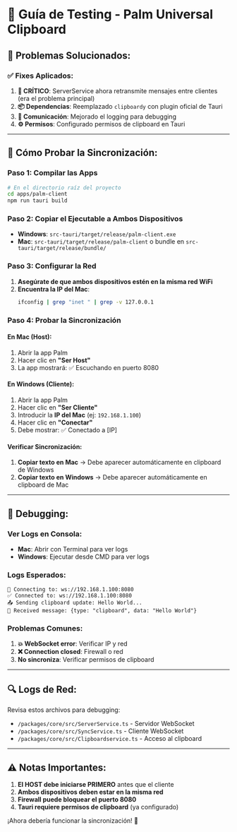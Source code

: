 # 🧪 Guía de Testing - Palm Universal Clipboard

## 🔧 **Problemas Solucionados:**

### ✅ **Fixes Aplicados:**
1. **🚨 CRÍTICO**: ServerService ahora retransmite mensajes entre clientes (era el problema principal)
2. **📦 Dependencias**: Reemplazado `clipboardy` con plugin oficial de Tauri
3. **🔌 Comunicación**: Mejorado el logging para debugging
4. **⚙️ Permisos**: Configurado permisos de clipboard en Tauri

---

## 🧪 **Cómo Probar la Sincronización:**

### **Paso 1: Compilar las Apps**
```bash
# En el directorio raíz del proyecto
cd apps/palm-client
npm run tauri build
```

### **Paso 2: Copiar el Ejecutable a Ambos Dispositivos**
- **Windows**: `src-tauri/target/release/palm-client.exe`
- **Mac**: `src-tauri/target/release/palm-client` o bundle en `src-tauri/target/release/bundle/`

### **Paso 3: Configurar la Red**
1. **Asegúrate de que ambos dispositivos estén en la misma red WiFi**
2. **Encuentra la IP del Mac**:
   ```bash
   ifconfig | grep "inet " | grep -v 127.0.0.1
   ```

### **Paso 4: Probar la Sincronización**

#### **En Mac (Host):**
1. Abrir la app Palm
2. Hacer clic en **"Ser Host"** 
3. La app mostrará: ✅ Escuchando en puerto 8080

#### **En Windows (Cliente):**
1. Abrir la app Palm
2. Hacer clic en **"Ser Cliente"**
3. Introducir la **IP del Mac** (ej: `192.168.1.100`)
4. Hacer clic en **"Conectar"**
5. Debe mostrar: ✅ Conectado a [IP]

#### **Verificar Sincronización:**
1. **Copiar texto en Mac** → Debe aparecer automáticamente en clipboard de Windows
2. **Copiar texto en Windows** → Debe aparecer automáticamente en clipboard de Mac

---

## 🐛 **Debugging:**

### **Ver Logs en Consola:**
- **Mac**: Abrir con Terminal para ver logs
- **Windows**: Ejecutar desde CMD para ver logs

### **Logs Esperados:**
```
🔌 Connecting to: ws://192.168.1.100:8080
✅ Connected to: ws://192.168.1.100:8080
📤 Sending clipboard update: Hello World...
📨 Received message: {type: "clipboard", data: "Hello World"}
```

### **Problemas Comunes:**
1. **💥 WebSocket error**: Verificar IP y red
2. **❌ Connection closed**: Firewall o red
3. **No sincroniza**: Verificar permisos de clipboard

---

## 🔍 **Logs de Red:**

Revisa estos archivos para debugging:
- `/packages/core/src/ServerService.ts` - Servidor WebSocket
- `/packages/core/src/SyncService.ts` - Cliente WebSocket  
- `/packages/core/src/Clipboardservice.ts` - Acceso al clipboard

---

## ⚠️ **Notas Importantes:**

1. **El HOST debe iniciarse PRIMERO** antes que el cliente
2. **Ambos dispositivos deben estar en la misma red**
3. **Firewall puede bloquear el puerto 8080**
4. **Tauri requiere permisos de clipboard** (ya configurado)

¡Ahora debería funcionar la sincronización! 🎉 